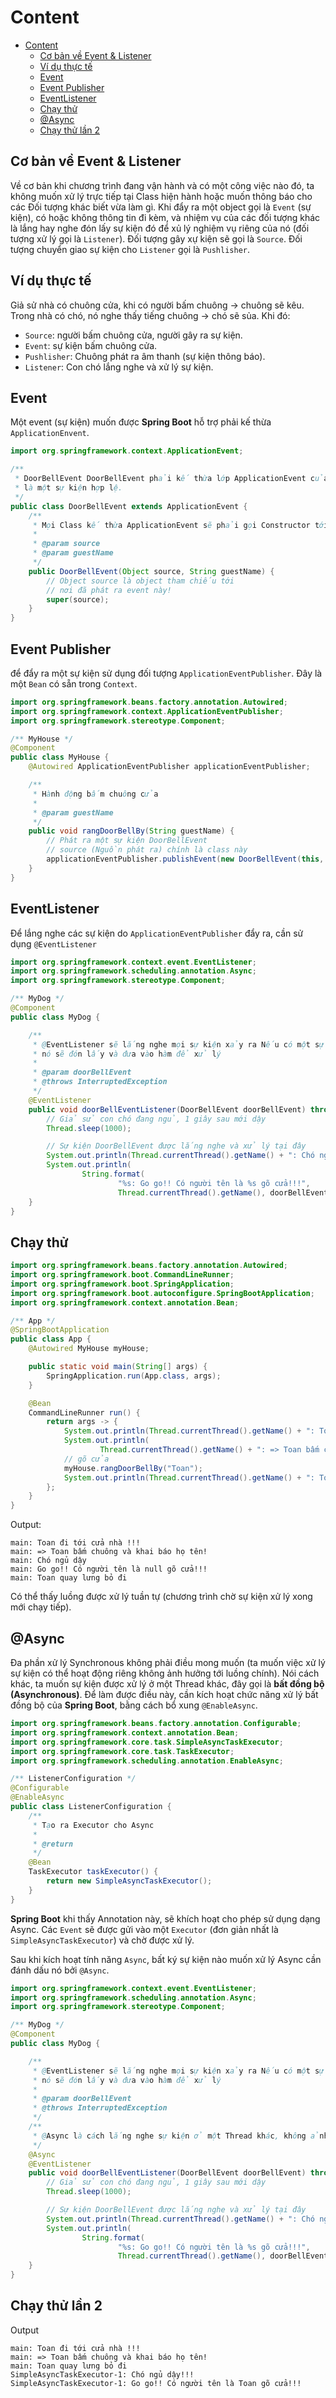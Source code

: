 # Content

<!--toc:start-->

- [Content](#content)
  - [Cơ bản về Event & Listener](#cơ-bản-về-event-listener)
  - [Ví dụ thực tế](#ví-dụ-thực-tế)
  - [Event](#event)
  - [Event Publisher](#event-publisher)
  - [EventListener](#eventlistener)
  - [Chạy thử](#chạy-thử)
  - [@Async](#async)
  - [Chạy thử lần 2](#chạy-thử-lần-2)
  <!--toc:end-->

## Cơ bản về Event & Listener

Về cơ bản khi chương trình đang vận hành và có một công việc nào đó, ta không muốn xử lý trực tiếp tại Class hiện hành hoặc muốn thông báo cho các Đối tượng khác biết vừa làm gì.
Khi đẩy ra một object gọi là `Event` (sự kiện), có hoặc không thông tin đi kèm, và nhiệm vụ của các đối tượng khác là lắng hay nghe đón lấy sự kiện đó để xủ lý nghiệm vụ riêng của nó (đối tượng xử lý gọi là `Listener`). Đối tượng gây xự kiện sẽ gọi là `Source`. Đối tượng chuyển giao sự kiện cho `Listener` gọi là `Pushlisher`.

## Ví dụ thực tế

Giả sử nhà có chuông cửa, khi có người bấm chuông -> chuông sẽ kêu. Trong nhà có chó, nó nghe thấy tiếng chuông -> chó sẽ sủa.
Khi đó:

- `Source`: người bấm chuông cửa, người gây ra sự kiện.
- `Event`: sự kiện bấm chuông cửa.
- `Pushlisher`: Chuông phát ra âm thanh (sự kiện thông báo).
- `Listener`: Con chó lắng nghe và xử lý sự kiện.

## Event

Một event (sự kiện) muốn được **Spring Boot** hỗ trợ phải kế thừa `ApplicationEnvent`.

```java
import org.springframework.context.ApplicationEvent;

/**
 * DoorBellEvent DoorBellEvent phải kế thừa lớp ApplicationEvent của Spring Như vậy nó mới được coi
 * là một sự kiện hợp lệ.
 */
public class DoorBellEvent extends ApplicationEvent {
    /**
     * Mọi Class kế thừa ApplicationEvent sẽ phải gọi Constructor tới lớp cha.
     *
     * @param source
     * @param guestName
     */
    public DoorBellEvent(Object source, String guestName) {
        // Object source là object tham chiếu tới
        // nơi đã phát ra event này!
        super(source);
    }
}
```

## Event Publisher

để đẩy ra một sự kiện sử dụng đối tượng `ApplicationEventPublisher`. Đây là một `Bean` có sẵn trong `Context`.

```java
import org.springframework.beans.factory.annotation.Autowired;
import org.springframework.context.ApplicationEventPublisher;
import org.springframework.stereotype.Component;

/** MyHouse */
@Component
public class MyHouse {
    @Autowired ApplicationEventPublisher applicationEventPublisher;

    /**
     * Hành động bấm chuông cửa
     *
     * @param guestName
     */
    public void rangDoorBellBy(String guestName) {
        // Phát ra một sự kiện DoorBellEvent
        // source (Nguồn phát ra) chính là class này
        applicationEventPublisher.publishEvent(new DoorBellEvent(this, guestName));
    }
}
```

## EventListener

Để lắng nghe các sự kiện do `ApplicationEventPublisher` đẩy ra, cần sử dụng `@EventListener`

```java
import org.springframework.context.event.EventListener;
import org.springframework.scheduling.annotation.Async;
import org.springframework.stereotype.Component;

/** MyDog */
@Component
public class MyDog {

    /**
     * @EventListener sẽ lắng nghe mọi sự kiện xảy ra Nếu có một sự kiện DoorBellEvent được bắn ra,
     * nó sẽ đón lấy và đưa vào hàm để xử lý
     *
     * @param doorBellEvent
     * @throws InterruptedException
     */
    @EventListener
    public void doorBellEventListener(DoorBellEvent doorBellEvent) throws InterruptedException {
        // Giả sử con chó đang ngủ, 1 giây sau mới dậy
        Thread.sleep(1000);

        // Sự kiện DoorBellEvent được lắng nghe và xử lý tại đây
        System.out.println(Thread.currentThread().getName() + ": Chó ngủ dậy");
        System.out.println(
                String.format(
                        "%s: Go go!! Có người tên là %s gõ cửa!!!",
                        Thread.currentThread().getName(), doorBellEvent.getGuestName()));
    }
}
```

## Chạy thử

```java
import org.springframework.beans.factory.annotation.Autowired;
import org.springframework.boot.CommandLineRunner;
import org.springframework.boot.SpringApplication;
import org.springframework.boot.autoconfigure.SpringBootApplication;
import org.springframework.context.annotation.Bean;

/** App */
@SpringBootApplication
public class App {
    @Autowired MyHouse myHouse;

    public static void main(String[] args) {
        SpringApplication.run(App.class, args);
    }

    @Bean
    CommandLineRunner run() {
        return args -> {
            System.out.println(Thread.currentThread().getName() + ": Toan đi tới cửa nhà !!!");
            System.out.println(
                    Thread.currentThread().getName() + ": => Toan bấm chuông và khai báo họ tên!");
            // gõ cửa
            myHouse.rangDoorBellBy("Toan");
            System.out.println(Thread.currentThread().getName() + ": Toan quay lưng bỏ đi");
        };
    }
}
```

Output:

```text
main: Toan đi tới cửa nhà !!!
main: => Toan bấm chuông và khai báo họ tên!
main: Chó ngủ dậy
main: Go go!! Có người tên là null gõ cửa!!!
main: Toan quay lưng bỏ đi
```

Có thể thấy luồng được xử lý tuần tự (chương trình chờ sự kiện xử lý xong mới chạy tiếp).

## @Async

Đa phần xử lý Synchronous không phải điều mong muốn (ta muốn việc xử lý sự kiện có thể hoạt động riêng không ảnh hưởng tới luồng chính).
Nói cách khác, ta muốn sự kiện được xử lý ở một Thread khác, đây gọi là **bất đồng bộ (Asynchronous)**. Để làm được điều này, cần kích hoạt chức năng xử lý bất đồng bộ của **Spring Boot**, bằng cách bổ xung `@EnableAsync`.

```java
import org.springframework.beans.factory.annotation.Configurable;
import org.springframework.context.annotation.Bean;
import org.springframework.core.task.SimpleAsyncTaskExecutor;
import org.springframework.core.task.TaskExecutor;
import org.springframework.scheduling.annotation.EnableAsync;

/** ListenerConfiguration */
@Configurable
@EnableAsync
public class ListenerConfiguration {
    /**
     * Tạo ra Executor cho Async
     *
     * @return
     */
    @Bean
    TaskExecutor taskExecutor() {
        return new SimpleAsyncTaskExecutor();
    }
}
```

**Spring Boot** khi thấy Annotation này, sẽ khích hoạt cho phép sử dụng dạng Async. Các `Event` sẽ được gửi vào một `Executor` (đơn giản nhất là `SimpleAsyncTaskExecutor`) và chờ được xử lý.

Sau khi kích hoạt tính năng `Async`, bất ký sự kiện nào muốn xử lý Async cần đánh dấu nó bởi `@Async`.

```java
import org.springframework.context.event.EventListener;
import org.springframework.scheduling.annotation.Async;
import org.springframework.stereotype.Component;

/** MyDog */
@Component
public class MyDog {

    /**
     * @EventListener sẽ lắng nghe mọi sự kiện xảy ra Nếu có một sự kiện DoorBellEvent được bắn ra,
     * nó sẽ đón lấy và đưa vào hàm để xử lý
     *
     * @param doorBellEvent
     * @throws InterruptedException
     */
    /**
     * @Async là cách lắng nghe sự kiện ở một Thread khác, không ảnh hưởng tới luồng chính
     */
    @Async
    @EventListener
    public void doorBellEventListener(DoorBellEvent doorBellEvent) throws InterruptedException {
        // Giả sử con chó đang ngủ, 1 giây sau mới dậy
        Thread.sleep(1000);

        // Sự kiện DoorBellEvent được lắng nghe và xử lý tại đây
        System.out.println(Thread.currentThread().getName() + ": Chó ngủ dậy");
        System.out.println(
                String.format(
                        "%s: Go go!! Có người tên là %s gõ cửa!!!",
                        Thread.currentThread().getName(), doorBellEvent.getGuestName()));
    }
}
```

## Chạy thử lần 2

Output

```text
main: Toan đi tới cửa nhà !!!
main: => Toan bấm chuông và khai báo họ tên!
main: Toan quay lưng bỏ đi
SimpleAsyncTaskExecutor-1: Chó ngủ dậy!!!
SimpleAsyncTaskExecutor-1: Go go!! Có người tên là Toan gõ cửa!!!
```
